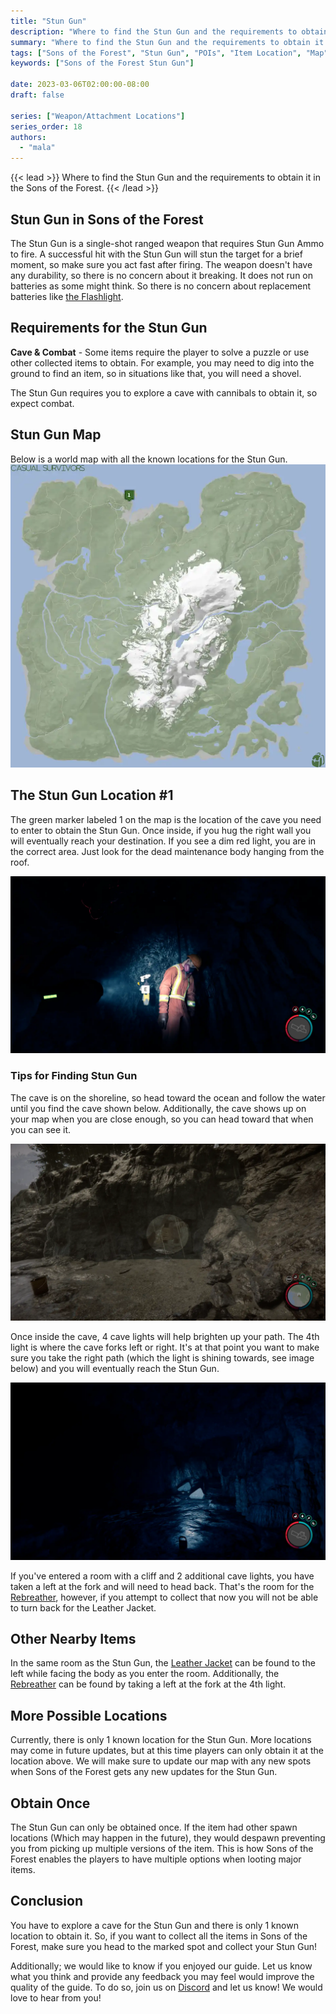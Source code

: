```yaml
---
title: "Stun Gun"
description: "Where to find the Stun Gun and the requirements to obtain it in the Sons of the Forest."
summary: "Where to find the Stun Gun and the requirements to obtain it. Click here to learn more about it!"
tags: ["Sons of the Forest", "Stun Gun", "POIs", "Item Location", "Map"]
keywords: ["Sons of the Forest Stun Gun"]

date: 2023-03-06T02:00:00-08:00
draft: false

series: ["Weapon/Attachment Locations"]
series_order: 18
authors:
  - "mala"
---
```


{{< lead >}}
Where to find the Stun Gun and the requirements to obtain it in the Sons of the Forest.
{{< /lead >}}

## Stun Gun in Sons of the Forest
The Stun Gun is a single-shot ranged weapon that requires Stun Gun Ammo to fire. A successful hit with the Stun Gun will stun the target for a brief moment, so make sure you act fast after firing.
The weapon doesn't have any durability, so there is no concern about it breaking. It does not run on batteries as some might think.  So there is no concern about replacement batteries like [the Flashlight](/sons-of-the-forest/guides/flashlight/).

## Requirements for the Stun Gun
**Cave & Combat** - Some items require the player to solve a puzzle or use other collected items to obtain. For example, you may need to dig into the ground to find an item, so in situations like that, you will need a shovel. 

The Stun Gun requires you to explore a cave with cannibals to obtain it, so expect combat. 

## Stun Gun Map
Below is a world map with all the known locations for the Stun Gun.
![Sons of the Forest Stun Gun Map Location](img/map.webp)

## The Stun Gun Location #1
The green marker labeled 1 on the map is the location of the cave you need to enter to obtain the Stun Gun. Once inside, if you hug the right wall you will eventually reach your destination. If you see a dim red light, you are in the correct area. Just look for the dead maintenance body hanging from the roof.

![Sons of the Forest Stun Gun](featured.webp)

### Tips for Finding Stun Gun
The cave is on the shoreline, so head toward the ocean and follow the water until you find the cave shown below. Additionally, the cave shows up on your map when you are close enough, so you can head toward that when you can see it. 

![Sons of the Forest Stun Gun Cave](img/caveentrance.webp)

Once inside the cave, 4 cave lights will help brighten up your path. The 4th light is where the cave forks left or right. It's at that point you want to make sure you take the right path (which the light is shining towards, see image below) and you will eventually reach the Stun Gun. 

![Sons of the Forest Stun Gun 4th Light](img/fourthlight.webp)

If you've entered a room with a cliff and 2 additional cave lights, you have taken a left at the fork and will need to head back. That's the room for the [Rebreather](/sons-of-the-forest/guides/rebreather/), however, if you attempt to collect that now you will not be able to turn back for the Leather Jacket.

## Other Nearby Items 
In the same room as the Stun Gun, the [Leather Jacket](/sons-of-the-forest/guides/leather-jacket/) can be found to the left while facing the body as you enter the room. Additionally, the [Rebreather](/sons-of-the-forest/guides/rebreather/) can be found by taking a left at the fork at the 4th light. 

## More Possible Locations
Currently, there is only 1 known location for the Stun Gun. More locations may come in future updates, but at this time players can only obtain it at the location above.
We will make sure to update our map with any new spots when Sons of the Forest gets any new updates for the Stun Gun.

## Obtain Once
The Stun Gun can only be obtained once. If the item had other spawn locations (Which may happen in the future), they would despawn preventing you from picking up multiple versions of the item. This is how Sons of the Forest enables the players to have multiple options when looting major items. 

## Conclusion
You have to explore a cave for the Stun Gun and there is only 1 known location to obtain it. So, if you want to collect all the items in Sons of the Forest, make sure you head to the marked spot and collect your Stun Gun!

Additionally; we would like to know if you enjoyed our guide. Let us know what you think and provide any feedback you may feel would improve the quality of the guide. To do so, join us on [Discord](https://discord.gg/ZXp93XsKnN) and let us know! We would love to hear from you! 
